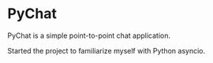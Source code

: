 # PyChat

PyChat is a simple point-to-point chat application.

Started the project to familiarize myself with Python asyncio.